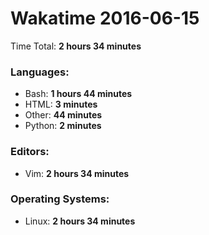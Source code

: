 # Wakatime 2016-06-15

Time Total: **2 hours 34 minutes**

### Languages:
- Bash: **1 hours 44 minutes** 
- HTML: **3 minutes** 
- Other: **44 minutes** 
- Python: **2 minutes** 

### Editors:
- Vim: **2 hours 34 minutes** 

### Operating Systems:
- Linux: **2 hours 34 minutes** 

